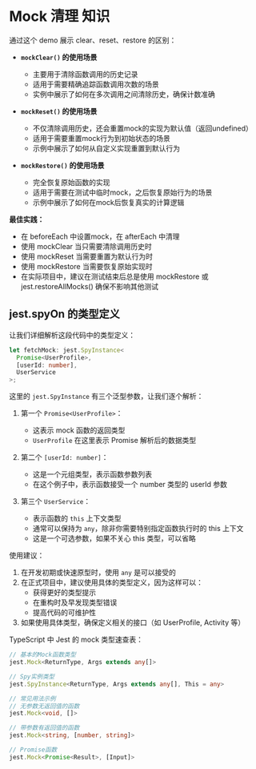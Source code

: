 # Mock 清理 知识

通过这个 demo 展示 clear、reset、restore 的区别：

- **`mockClear()` 的使用场景**

    - 主要用于清除函数调用的历史记录
    - 适用于需要精确追踪函数调用次数的场景
    - 实例中展示了如何在多次调用之间清除历史，确保计数准确

- **`mockReset()` 的使用场景**

    - 不仅清除调用历史，还会重置mock的实现为默认值（返回undefined）
    - 适用于需要重置mock行为到初始状态的场景
    - 示例中展示了如何从自定义实现重置到默认行为

- **`mockRestore()` 的使用场景**

    - 完全恢复原始函数的实现
    - 适用于需要在测试中临时mock，之后恢复原始行为的场景
    - 示例中展示了如何在mock后恢复真实的计算逻辑

**最佳实践：**

- 在 beforeEach 中设置mock，在 afterEach 中清理
- 使用 mockClear 当只需要清除调用历史时
- 使用 mockReset 当需要重置为默认行为时
- 使用 mockRestore 当需要恢复原始实现时
- 在实际项目中，建议在测试结束后总是使用 mockRestore 或 jest.restoreAllMocks() 确保不影响其他测试

## jest.spyOn 的类型定义

让我们详细解析这段代码中的类型定义：

```typescript
let fetchMock: jest.SpyInstance<
  Promise<UserProfile>,
  [userId: number],
  UserService
>;
```

这里的 `jest.SpyInstance` 有三个泛型参数，让我们逐个解析：

1. 第一个 `Promise<UserProfile>`：

    - 这表示 mock 函数的返回类型
    - `UserProfile` 在这里表示 Promise 解析后的数据类型

2. 第二个 `[userId: number]`：

    - 这是一个元组类型，表示函数参数列表
    - 在这个例子中，表示函数接受一个 number 类型的 userId 参数

3. 第三个 `UserService`：
    - 表示函数的 `this` 上下文类型
    - 通常可以保持为 `any`，除非你需要特别指定函数执行时的 this 上下文
    - 这是一个可选参数，如果不关心 this 类型，可以省略

使用建议：

1. 在开发初期或快速原型时，使用 `any` 是可以接受的
2. 在正式项目中，建议使用具体的类型定义，因为这样可以：
    - 获得更好的类型提示
    - 在重构时及早发现类型错误
    - 提高代码的可维护性
3. 如果使用具体类型，确保定义相关的接口（如 UserProfile, Activity 等）

TypeScript 中 Jest 的 mock 类型速查表：

```typescript
// 基本的Mock函数类型
jest.Mock<ReturnType, Args extends any[]>

// Spy实例类型
jest.SpyInstance<ReturnType, Args extends any[], This = any>

// 常见用法示例
// 无参数无返回值的函数
jest.Mock<void, []>

// 带参数有返回值的函数
jest.Mock<string, [number, string]>

// Promise函数
jest.Mock<Promise<Result>, [Input]>
```
